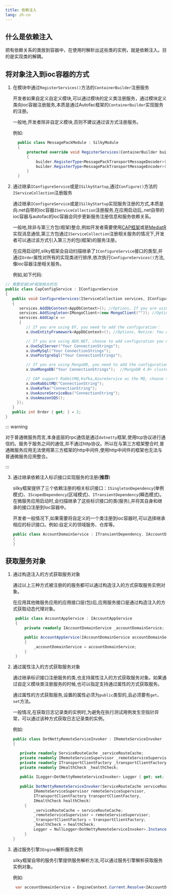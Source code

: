 ```yaml
---
title: 依赖注入
lang: zh-cn
---
```


## 什么是依赖注入

把有依赖关系的类放到容器中，在使用时解析出这些类的实例，就是依赖注入。目的是实现类的解耦。

## 将对象注入到ioc容器的方式

1. 在模块中通过`RegisterServices()`方法的`ContainerBuilder`注册服务
  
   开发者如果自定义自定义模块,可以通过模块的定义类注册服务，通过模块定义类向ioc容器注册服务,本质是通过Autofac框架的`ContainerBuilder`实现服务的注册。

   一般地,开发者除非自定义模块,否则不建议通过该方式注册服务。
  
   例如:
  
   ```csharp
     public class MessagePackModule : SilkyModule
     {
         protected override void RegisterServices(ContainerBuilder builder)
         {
             builder.RegisterType<MessagePackTransportMessageDecoder>().AsSelf().AsImplementedInterfaces().InstancePerDependency();
             builder.RegisterType<MessagePackTransportMessageEncoder>().AsSelf().AsImplementedInterfaces().InstancePerDependency();
         }
     }  
   ```

2. 通过继承`IConfigureService`或是`ISilkyStartup`,通过`Configure()`方法的`IServiceCollection`注册服务
  
   通过继承`IConfigureService`或是`ISilkyStartup`实现服务注册的方式,本质是向.net自带的ioc容器`IServiceCollection`注册服务,在应用启动后,.net自带的ioc容器与autofac的ioc容器会同步更新服务注册信息和服务依赖关系。
   
   一般地,除非与第三方包(框架)整合,例如开发者需要使用[CAP框架](https://github.com/dotnetcore/CAP)或是[MediatR](https://github.com/jbogard/MediatR)实现消息通信,第三方包通过`IServiceCollection`注册相关服务的情况下,开发者可以通过该方式引入第三方的包(框架)的服务注册。
   
   在应用启动时,silky框架会自动扫描继承了`IConfigureService`接口的类型,并通过`Order`属性对所有的实现类进行排序,依次执行`ConfigureServices()`方法,像ioc容器注册相关服务。
   
   例如,如下代码:
  
  ```csharp
  // 需要安装CAP框架相关的包
  public class CapConfigService : IConfigureService
  {
     public void ConfigureServices(IServiceCollection services, IConfiguration configuration)
     { 
        services.AddDbContext<AppDbContext>(); //Options, If you are using EF as the ORM
        services.AddSingleton<IMongoClient>(new MongoClient("")); //Options, If you are using MongoDB
        services.AddCap(x =>
        {
           // If you are using EF, you need to add the configuration：
           x.UseEntityFramework<AppDbContext>(); //Options, Notice: You don't need to config x.UseSqlServer(""") again! CAP can autodiscovery.

           // If you are using ADO.NET, choose to add configuration you needed：
           x.UseSqlServer("Your ConnectionStrings");
           x.UseMySql("Your ConnectionStrings");
           x.UsePostgreSql("Your ConnectionStrings");

           // If you are using MongoDB, you need to add the configuration：
           x.UseMongoDB("Your ConnectionStrings");  //MongoDB 4.0+ cluster

           // CAP support RabbitMQ,Kafka,AzureService as the MQ, choose to add configuration you needed：
           x.UseRabbitMQ("ConnectionString");
           x.UseKafka("ConnectionString");
           x.UseAzureServiceBus("ConnectionString");
           x.UseAmazonSQS();
       });
     }
     public int Order { get; } = 2;
  }
  ```
  
::: warning

对于普通微服务而言,本身底层的rpc通信是通过`dotnetty`框架,使用tcp协议进行通信的。服务于服务之间的通信,并不通过http协议。所以在与第三方框架整合时,普通微服务应用无法使用第三方框架的http中间件,使用http中间件的框架也无法与普通微服务应用整合。

:::

3. 通过继承依赖注入标识接口实现服务的注册(**推荐**)

   silky框架提供了三个依赖注册的相关标识接口：`ISingletonDependency`(单例模式)、`IScopedDependency`(区域模式)、`ITransientDependency`(瞬态模式)。在微服务应用启动时,会扫描继承了这些标识接口的类(服务),并将其自身和继承的接口注册到Ioc容器中。
   
   开发者一般情况下,如果需要将自定义的一个类注册到ioc容器时,可以选择继承相应的标识接口。例如:自定义的领域服务、仓库等。
   
   ```csharp
   public class AccountDomainService : ITransientDependency, IAccountDomainService
   {
   }
   ```

## 获取服务对象

1. 通过构造注入的方式获取服务对象

   通过以上三种方式被注册的的服务都可以通过构造注入的方式获取服务实例对象。
   
   在应用其他微服务应用的应用接口层(包)后,应用服务接口是通过构造注入的方式获取动态代理对象。
   
   ```csharp
    public class AccountAppService : IAccountAppService
    {
        private readonly IAccountDomainService _accountDomainService;

        public AccountAppService(IAccountDomainService accountDomainService)
        {
            _accountDomainService = accountDomainService;
        }
    }
   ```

3. 通过属性注入的方式获取服务对象

   通过继承标识接口注册服务的类,也支持属性注入的方式获取服务对象。如果通过自定义模块类注册服务的时候,也可以指定支持通过属性的方式获取服务。
   
   通过属性的方式获取服务,设置的属性必须为`public`类型的,且必须要有`get`、`set`方法。
   
   一般情况,在获取日志记录类的实例时,为避免在执行测试用例发生空指针异常，可以通过该种方式获取日志记录类的实例。

   例如:
   
   ```csharp
   public class DotNettyRemoteServiceInvoker : IRemoteServiceInvoker
   {

      private readonly ServiceRouteCache _serviceRouteCache;
      private readonly IRemoteServiceSupervisor _remoteServiceSupervisor;
      private readonly ITransportClientFactory _transportClientFactory;
      private readonly IHealthCheck _healthCheck;
      
      public ILogger<DotNettyRemoteServiceInvoker> Logger { get; set; } //可以通过属性注入的方式替换默认的日志记录实例
      
      public DotNettyRemoteServiceInvoker(ServiceRouteCache serviceRouteCache,
            IRemoteServiceSupervisor remoteServiceSupervisor,
            ITransportClientFactory transportClientFactory,
            IHealthCheck healthCheck)
        {
            _serviceRouteCache = serviceRouteCache;
            _remoteServiceSupervisor = remoteServiceSupervisor;
            _transportClientFactory = transportClientFactory;
            _healthCheck = healthCheck;
            Logger = NullLogger<DotNettyRemoteServiceInvoker>.Instance; //在构造器中设置一个默认的日志记录类实例 
        }
   }
   ```

3. 通过服务引擎`IEngine`解析服务实例
   
   silky框架自带的服务引擎提供服务解析方法,可以通过服务引擎解析获取服务实例对象。
   
   例如:
   
   ```csharp
    var accountDomainService = EngineContext.Current.Resolve<IAccountDomainService>();
    ```
